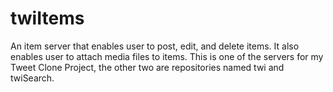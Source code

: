 # twiItems

An item server that enables user to post, edit, and delete items. It also enables user to attach media files to items.
This is one of the servers for my Tweet Clone Project, the other two are repositories named twi and twiSearch.
